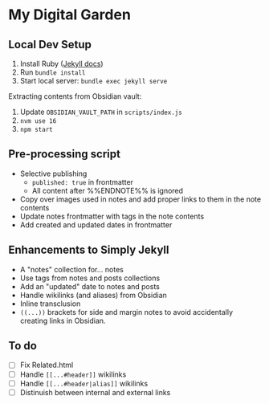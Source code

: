 # My Digital Garden

## Local Dev Setup

1. Install Ruby ([Jekyll docs](https://jekyllrb.com/docs/installation/macos/))
2. Run `bundle install`
3. Start local server: `bundle exec jekyll serve`

Extracting contents from Obsidian vault:
1. Update `OBSIDIAN_VAULT_PATH` in `scripts/index.js`
2. `nvm use 16`
3. `npm start`

## Pre-processing script
- Selective publishing
  - `published: true` in frontmatter
  - All content after %%ENDNOTE%% is ignored
- Copy over images used in notes and add proper links to them in the note contents
- Update notes frontmatter with tags in the note contents
- Add created and updated dates in frontmatter


## Enhancements to Simply Jekyll
- A "notes" collection for... notes
- Use tags from notes and posts collections
- Add an "updated" date to notes and posts
- Handle wikilinks (and aliases) from Obsidian
- Inline transclusion
- `((...))` brackets for side and margin notes to avoid accidentally creating links in Obsidian.

## To do

- [ ] Fix Related.html
- [ ] Handle `[[...#header]]` wikilinks
- [ ] Handle `[[...#header|alias]]` wikilinks
- [ ] Distinuish between internal and external links

